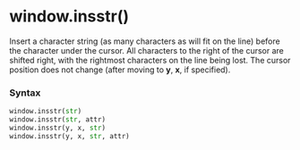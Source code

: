 # window.insstr()

Insert a character string (as many characters as will fit on the line) before the character under the cursor. All characters to the right of the cursor are shifted right, with the rightmost characters on the line being lost. The cursor position does not change (after moving to **y**, **x**, if specified).

### Syntax

```python
window.insstr(str)
window.insstr(str, attr)
window.insstr(y, x, str)
window.insstr(y, x, str, attr)
```